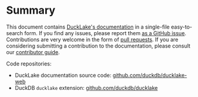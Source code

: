 # Summary

This document contains [DuckLake's documentation](https://ducklake.select/) in a single-file easy-to-search form.
If you find any issues, please report them [as a GitHub issue](https://github.com/duckdb/ducklake-web/issues).
Contributions are very welcome in the form of [pull requests](https://github.com/duckdb/ducklake-web/pulls).
If you are considering submitting a contribution to the documentation, please consult our [contributor guide](https://github.com/duckdb/ducklake-web/blob/main/CONTRIBUTING.md).

Code repositories:

* DuckLake documentation source code: [github.com/duckdb/ducklake-web](https://github.com/duckdb/ducklake-web)
* DuckDB `ducklake` extension: [github.com/duckdb/ducklake](https://github.com/duckdb/ducklake)
